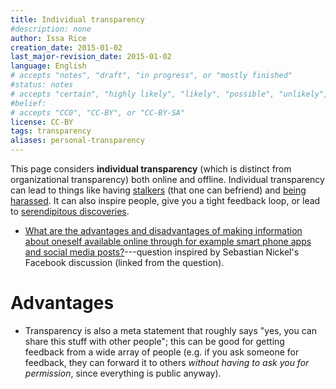 ```yaml
---
title: Individual transparency
#description: none
author: Issa Rice
creation_date: 2015-01-02
last_major-revision_date: 2015-01-02
language: English
# accepts "notes", "draft", "in progress", or "mostly finished"
#status: notes
# accepts "certain", "highly likely", "likely", "possible", "unlikely", "highly unlikely", "remote", "impossible", "log", "emotional", or "fiction"
#belief: 
# accepts "CC0", "CC-BY", or "CC-BY-SA"
license: CC-BY
tags: transparency
aliases: personal-transparency
---
```


This page considers **individual transparency** (which is distinct from organizational transparency) both online and offline.
Individual transparency can lead to things like having [stalkers](stalking) (that one can befriend) and [being harassed](harassment).
It can also inspire people, give you a tight feedback loop, or lead to [serendipitous discoveries](https://www.quora.com/What-is-the-secret-to-finding-the-right-peers/answer/Alex-K-Chen).

- [What are the advantages and disadvantages of making information about oneself available online through for example smart phone apps and social media posts?](https://www.quora.com/What-are-the-advantages-and-disadvantages-of-making-information-about-oneself-available-online-through-for-example-smart-phone-apps-and-social-media-posts)---question inspired by Sebastian Nickel's Facebook discussion (linked from the question).

# Advantages

- Transparency is also a meta statement that roughly says "yes, you can share this stuff with other people"; this can be good for getting feedback from a wide array of people (e.g. if you ask someone for feedback, they can forward it to others *without having to ask you for permission*, since everything is public anyway).
